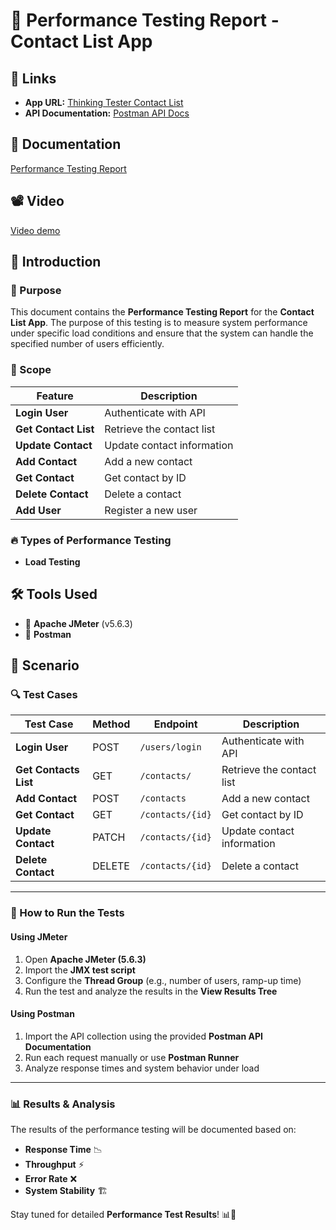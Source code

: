 # 📌 Performance Testing Report - Contact List App
## 🔗 Links
- **App URL:** [Thinking Tester Contact List](https://thinking-tester-contact-list.herokuapp.com/)
- **API Documentation:** [Postman API Docs](https://documenter.getpostman.com/view/4012288/TzK2bEa8#abe537df-fccc-4ee6-90d2-7513e3024d6b)

## 📝 Documentation
[Performance Testing Report](https://drive.google.com/file/d/1CiZ8XpVBCVPT7vy0mhUgfD7akJluQj-B/view?usp=sharing)

## 📽️ Video 
[Video demo](https://youtu.be/9GhoyGlxtsc)


## 📖 Introduction
### 🎯 Purpose
This document contains the **Performance Testing Report** for the **Contact List App**. The purpose of this testing is to measure system performance under specific load conditions and ensure that the system can handle the specified number of users efficiently.

### 📌 Scope
| Feature               | Description                      |
|----------------------|--------------------------------|
| **Login User**      | Authenticate with API          |
| **Get Contact List** | Retrieve the contact list      |
| **Update Contact**   | Update contact information     |
| **Add Contact**      | Add a new contact              |
| **Get Contact**      | Get contact by ID              |
| **Delete Contact**   | Delete a contact               |
| **Add User**        | Register a new user            |

### 🔥 Types of Performance Testing
- **Load Testing**

## 🛠 Tools Used
- 🚀 **Apache JMeter** (v5.6.3)
- 📨 **Postman**


## 🎯 Scenario
### 🔍 Test Cases
| Test Case        | Method | Endpoint            | Description                       |
|-----------------|--------|--------------------|----------------------------------|
| **Login User**  | POST   | `/users/login`      | Authenticate with API           |
| **Get Contacts List** | GET | `/contacts/`      | Retrieve the contact list       |
| **Add Contact** | POST   | `/contacts`        | Add a new contact               |
| **Get Contact** | GET    | `/contacts/{id}`   | Get contact by ID               |
| **Update Contact** | PATCH | `/contacts/{id}` | Update contact information      |
| **Delete Contact** | DELETE | `/contacts/{id}` | Delete a contact               |

---

### 🚀 How to Run the Tests
#### Using JMeter
1. Open **Apache JMeter (5.6.3)**
2. Import the **JMX test script**
3. Configure the **Thread Group** (e.g., number of users, ramp-up time)
4. Run the test and analyze the results in the **View Results Tree**

#### Using Postman
1. Import the API collection using the provided **Postman API Documentation**
2. Run each request manually or use **Postman Runner**
3. Analyze response times and system behavior under load

---

### 📊 Results & Analysis
The results of the performance testing will be documented based on:
- **Response Time** 📉
- **Throughput** ⚡
- **Error Rate** ❌
- **System Stability** 🏗

Stay tuned for detailed **Performance Test Results**! 📊🚀
